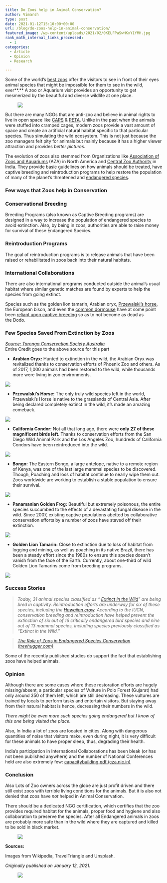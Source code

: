```yaml
---
title: Do Zoos help in Animal Conservation?
author: Vimarsh
type: post
date: 2021-01-12T15:10:00+00:00
url: /blog/do-zoos-help-in-animal-conservation/
featured_image: /wp-content/uploads/2021/02/0KELFPaSwHKxY1YMH.jpg
rank_math_internal_links_processed:
  - 1
categories:
  - Article
  - Opinion
  - Research

---
```

 

Some of the world’s [best zoos][1] offer the visitors to see in front of their eyes animal species that might be impossible for them to see in the wild, ever**.** A zoo or Aquarium visit provides an opportunity to get mesmerized by the beautiful and diverse wildlife at one&nbsp;place.<figure class="wp-block-image">

![][2] </figure> 

But there are many NGOs that are anti-zoo and believe in animal rights to live in open space like [CAPS][3] & [PETA][4]. Unlike in the past when the animals were stuffed into cramped cages, modern zoos provide a vast amount of space and create an artificial natural habitat specific to that particular species. Thus simulating the wild ecosystem. This is not just because the zoo managers felt pity for animals but mainly because it has a higher viewer attraction and provides _better pictures._

The evolution of zoos also stemmed from Organizations like [Association of Zoos and Aquariums][5] (AZA) in North America and [Central Zoo Authority][6] in India. They provide basic guidelines on how animals should be treated, have captive breeding and reintroduction programs to help restore the population of many of the planet’s threatened and [endangered species][7].

### Few ways that Zoos help in Conservation

### Conservational Breeding

Breeding Programs (also known as Captive Breeding programs) are designed in a way to increase the population of endangered species to avoid extinction. Also, by being in zoos, authorities are able to raise money for survival of these Endangered Species.

### Reintroduction Programs

The goal of reintroduction programs is to release animals that have been raised or rehabilitated in zoos back into their natural habitats.

### International Collaborations

There are also international programs conducted outside the animal’s usual habitat where similar genetic matches are found by experts to help the species from going&nbsp;extinct.

Species such as the golden lion tamarin, Arabian oryx, [Przewalski’s horse][8], the European bison, and even the [common dormouse][9] have at some point been [reliant upon captive breeding][10] so as to not become as dead as the&nbsp;Dodo.

### Few Species Saved From Extinction by&nbsp;Zoos

[_Source: Taronga Conservation Society Australia_][11]  
Entire Credit goes to the above source for this&nbsp;part

  * **Arabian Oryx:** Hunted to extinction in the wild, the Arabian Oryx was revitalized thanks to conservation efforts of Phoenix Zoo and others. As of 2017, 1,000 animals had been restored to the wild, while thousands more were living in zoo environments.<figure class="wp-block-image">

![][12] </figure> 

  * **Przewalski’s Horse:** The only truly wild species left in the world, Przewalski’s Horse is native to the grasslands of Central Asia. After being declared completely extinct in the wild, it’s made an amazing comeback.<figure class="wp-block-image">

![][13] </figure> 

  * **California Condor:** Not all that long ago, there were **only** [**27**][14] **of these magnificent birds left**. Thanks to conservation efforts from the San Diego Wild Animal Park and the Los Angeles Zoo, hundreds of California Condors have been reintroduced into the&nbsp;wild.<figure class="wp-block-image">

![][15] </figure> 

  * **Bongo:** The Eastern Bongo, a large antelope, native to a remote region of Kenya, was one of the last large mammal species to be discovered. Though, Poaching and loss of habitat continue to nearly wipe them out. Zoos worldwide are working to establish a stable population to ensure their survival.<figure class="wp-block-image">

![][16] </figure> 

  * **Panamanian Golden Frog:** Beautiful but extremely poisonous, the entire species succumbed to the effects of a devastating fungal disease in the wild. Since 2007, existing captive populations abetted by collaborative conservation efforts by a number of zoos have staved off their extinction.<figure class="wp-block-image">

![][17] </figure> 

  * **Golden Lion Tamarin:** Close to extinction due to loss of habitat from logging and mining, as well as poaching in its native Brazil, there has been a steady effort since the 1980s to ensure this species doesn’t vanish from the face of the Earth. Currently, about one-third of wild Golden Lion Tamarins come from breeding programs.<figure class="wp-block-image">

![][18] </figure> 

### Success Stories

<blockquote class="wp-block-quote">
  <p>
    <em>Today, 31 animal species classified as “ </em><a href="https://www.thoughtco.com/recently-extinct-tigers-and-lions-1092148"><em>Extinct in the Wild</em></a><em>” are being bred in captivity. Reintroduction efforts are underway for six of these species, including the </em><a href="http://datazone.birdlife.org/species/factsheet/22706052"><em>Hawaiian crow</em></a><em>. According to the IUCN, conservation breeding and reintroduction have helped prevent the extinction of six out of 16 critically endangered bird species and nine out of 13 mammal species, including species previously classified as “Extinct in the&nbsp;Wild.”</em>
  </p>
</blockquote>

<blockquote class="wp-block-quote">
  <p>
    <a href="https://www.treehugger.com/zoos-and-endangered-species-conservation-1182068"><em>The Role of Zoos in Endangered Species Conservation (treehugger.com)</em></a>
  </p>
</blockquote>

Some of the recently published studies do support the fact that establishing zoos have helped&nbsp;animals.

### Opinion

Although there are some cases where these restoration efforts are hugely missing/absent, a particular species of Vulture in Polo Forest (Gujarat) had only around 350 of them left, which are still decreasing. These vultures are trained by locals to perform tasks and entertain visitors. But staying away from their natural habitat is hence, decreasing their numbers in the&nbsp;wild.

_There might be even more such species going endangered but I know of this one being visited the&nbsp;place._

Also, In India a lot of zoos are located in cities. Along with dangerous quantities of noise that visitors make, even during night, it is very difficult for these animals to have proper sleep, thus, degrading their&nbsp;health.

India’s participation in International Collaborations has been bleak (or has not been published anywhere) and the number of National Conferences held are also extremely few: [capacitybuilding.pdf (cza.nic.in)][19]

### Conclusion

Also Lots of Zoo owners across the globe are just profit driven and there still exist zoos with terrible living conditions for the animals. But it is also not denied that zoos have _not_ helped in Animal Conservation.

There should be a dedicated NGO certification, which certifies that the zoo provides required habitat for the animals, proper food and hygiene and also collaboration to preserve the species. After all Endangered animals in zoos are probably more safe than in the wild where they are captured and killed to be sold in black&nbsp;market.<figure class="wp-block-image">

![][20] </figure> 

**Sources:**

Images from Wikipedia, TravelTriangle and Unsplash.

_Originally published on January 12,&nbsp;2021._<figure class="wp-block-image">

![][21] </figure>

 [1]: https://www.nbcnews.com/id/wbna21756740
 [2]: https://vimarsh.info/wp-content/uploads/2021/02/06nSwGLna6upIXkEc.jpg
 [3]: http://www.captiveanimals.org/our-work/zoos
 [4]: http://www.peta.org.uk/issues/animals-not-use-entertainment/zoos/
 [5]: https://www.aza.org/about-us
 [6]: http://www.cza.nic.in/?source_utm=vimarsh.info
 [7]: https://www.treehugger.com/definition-and-factors-of-an-endangered-species-1181929
 [8]: https://web.archive.org/web/20120212234213/http://www.zsl.org/info/media/press-releases/null,1790,PR.html
 [9]: https://www.telegraph.co.uk/news/earth/earthnews/3353370/Dormice-breed-successfully-in-the-wild.html
 [10]: http://www.biaza.org.uk/uploads/Committees/FPC/BIAZA_Top10summary_FINAL.pdf
 [11]: https://taronga.org.au/news/2017-05-22/10-endangered-species-saved-extinction-zoos
 [12]: https://vimarsh.info/wp-content/uploads/2021/02/0BlrCsqUuiwaA1gzD.jpg
 [13]: https://vimarsh.info/wp-content/uploads/2021/02/0TcjTm3LCpVST6NR.jpg
 [14]: https://www.theguardian.com/environment/2019/jul/17/overwhelming-joy-birth-of-california-condor-chicks-marks-soaring-comeback
 [15]: https://vimarsh.info/wp-content/uploads/2021/02/img_6022bbe0ab1f2.jpg
 [16]: https://vimarsh.info/wp-content/uploads/2021/02/0qHbhEIcIu0ybDKPM.jpg
 [17]: https://vimarsh.info/wp-content/uploads/2021/02/056TtNf8SSBsCB5yL.jpg
 [18]: https://vimarsh.info/wp-content/uploads/2021/02/img_6022bbe1c2d1a.jpg
 [19]: http://cza.nic.in/uploads/documents/capacitybuilding.pdf
 [20]: https://vimarsh.info/wp-content/uploads/2021/02/0viO1cJFwJzxabq8r.jpg
 [21]: https://vimarsh.info/wp-content/uploads/2021/02/img_6022bbe29f4c9.gif